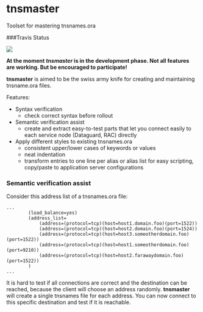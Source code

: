 # tnsmaster

Toolset for mastering tnsnames.ora

###Travis Status

<a href="https://travis-ci.org/difu/tnsmaster"><img src="https://travis-ci.org/difu/tnsmaster.svg"></a>


**At the moment _tnsmaster_ is in the development phase. Not all features are working. But be encouraged to participate!**

**tnsmaster** is aimed to be the swiss army knife for creating and maintaining tnsname.ora files.

Features:

* Syntax verification
    - check correct syntax before rollout
* Semantic verification assist
    - create and extract easy-to-test parts that let you connect easily to each service node (Dataguard, RAC) directly
* Apply different styles to existing tnsnames.ora
    - consistent upper/lower cases of keywords or values
    - neat indentation
    - transform entries to one line per alias or alias list for easy scripting, copy/paste to application server configurations


### Semantic verification assist

Consider this address list of a tnsnames.ora file:

```
...
        (load_balance=yes)
        (address_list=
            (address=(protocol=tcp)(host=host1.domain.foo)(port=1522))
            (address=(protocol=tcp)(host=host2.domain.foo)(port=1524))
            (address=(protocol=tcp)(host=host3.someotherdomain.foo)(port=1522))
            (address=(protocol=tcp)(host=host1.someotherdomain.foo)(port=9210))
            (address=(protocol=tcp)(host=host2.farawaydomain.foo)(port=1522))
        )
...
```
It is hard to test if all connections are correct and the destination can be reached,
because the client will choose an address randomly. **tnsmaster** will create a
single tnsnames file for each address. You can now connect to this specific destination and test if it is
reachable.
